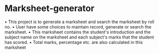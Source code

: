 # Marksheet-generator
• This project is to generate a marksheet and search the marksheet by roll no.
• User have some choices to maintain record, generate or search the marksheet.
• This marksheet contains the student's introduction and the subject
   name on the marksheet and each subject's marks that the student has scored.
• Total marks, percentage etc. are also calculated in this marksheet
